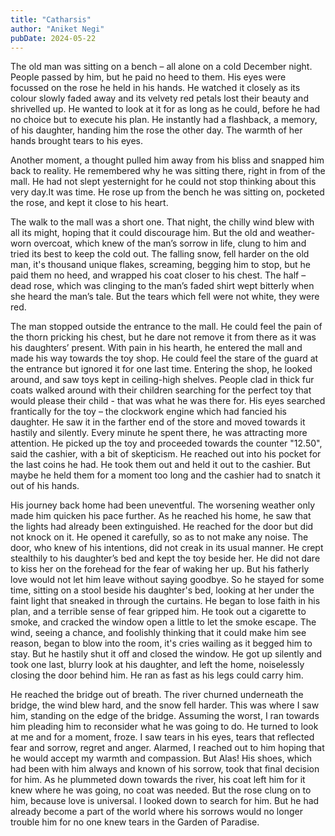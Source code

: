 ```yaml
---
title: "Catharsis"
author: "Aniket Negi"
pubDate: 2024-05-22
---
```


The old man was sitting on a bench – all alone on a cold December night. People passed by him, but he paid no heed to them. His eyes were focussed on the rose he held in his hands. He watched it closely as its colour slowly faded away and its velvety red petals lost their beauty and shrivelled up. He wanted to look at it for as long as he could, before he had no choice but to execute his plan. He instantly had a flashback, a memory, of his daughter, handing him the rose the other day. The warmth of her hands brought tears to his eyes.

Another moment, a thought pulled him away from his bliss and snapped him back to reality. He remembered why he was sitting there, right in from of the mall. He had not slept yesternight for he could not stop thinking about this very day.It was time. He rose up from the bench he was sitting on, pocketed the rose, and kept it close to his heart.

The walk to the mall was a short one. That night, the chilly wind blew with all its might, hoping that it could discourage him. But the old and weather-worn overcoat, which knew of the man’s sorrow in life, clung to him and tried its best to keep the cold out. The falling snow, fell harder on the old man, it's thousand unique flakes, screaming, begging him to stop, but he paid them no heed, and wrapped his coat closer to his chest. The half – dead rose, which was clinging to the man’s faded shirt wept bitterly when she heard the man’s tale. But the tears which fell were not white, they were red.

The man stopped outside the entrance to the mall. He could feel the pain of the thorn pricking his chest, but he dare not remove it from there as it was his daughters’ present. With pain in his hearth, he entered the mall and made his way towards the toy shop. He could feel the stare of the guard at the entrance but ignored it for one last time. Entering the shop, he looked around, and saw toys kept in ceiling-high shelves. People clad in thick fur coats walked around with their children searching for the perfect toy that would please their child - that was what he was there for. His eyes searched frantically for the toy – the clockwork engine which had fancied his daughter. He saw it in the farther end of the store and moved towards it hastily and silently. Every minute he spent there, he was attracting more attention. He picked up the toy and proceeded towards the counter "12.50", said the cashier, with a bit of skepticism. He reached out into his pocket for the last coins he had. He took them out and held it out to the cashier. But maybe he held them for a moment too long and the cashier had to snatch it out of his hands.

His journey back home had been uneventful. The worsening weather only made him quicken his pace further. As he reached his home, he saw that the lights had already been extinguished. He reached for the door but did not knock on it. He opened it carefully, so as to not make any noise. The door, who knew of his intentions, did not creak in its usual manner. He crept stealthily to his daughter’s bed and kept the toy beside her. He did not dare to kiss her on the forehead for the fear of waking her up. But his fatherly love would not let him leave without saying goodbye. So he stayed for some time, sitting on a stool beside his daughter's bed, looking at her under the faint light that sneaked in through the curtains. He began to lose faith in his plan, and a terrible sense of fear gripped him. He took out a cigarette to smoke, and cracked the window open a little to let the smoke escape. The wind, seeing a chance, and foolishly thinking that it could make him see reason, began to blow into the room, it's cries wailing as it begged him to stay. But he hastily shut it off and closed the window. He got up silently and took one last, blurry look at his daughter, and left the home, noiselessly closing the door behind him. He ran as fast as his legs could carry him.

He reached the bridge out of breath. The river churned underneath the bridge, the wind blew hard, and the snow fell harder. This was where I saw him, standing on the edge of the bridge. Assuming the worst, I ran towards him pleading him to reconsider what he was going to do. He turned to look at me and for a moment, froze. I saw tears in his eyes, tears that reflected fear and sorrow, regret and anger. Alarmed, I reached out to him hoping that he would accept my warmth and compassion. But Alas! His shoes, which had been with him always and known of his sorrow, took that final decision for him. As he plummeted down towards the river, his coat left him for it knew where he was going, no coat was needed. But the rose clung on to him, because love is universal. I looked down to search for him. But he had already become a part of the world where his sorrows would no longer trouble him for no one knew tears in the Garden of Paradise.
